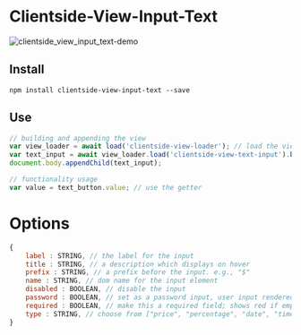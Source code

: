 # Clientside-View-Input-Text

![clientside_view_input_text-demo](https://user-images.githubusercontent.com/10381896/40626997-25e91924-628a-11e8-9cea-85207a605f22.gif)


## Install
`npm install clientside-view-input-text --save`

## Use
```js
// building and appending the view
var view_loader = await load('clientside-view-loader'); // load the view loader
var text_input = await view_loader.load('clientside-view-text-input').build({label:"Full Name"});
document.body.appendChild(text_input);

// functionality usage
var value = text_button.value; // use the getter
```

# Options
```js
{
    label : STRING, // the label for the input
    title : STRING, // a description which displays on hover
    prefix : STRING, // a prefix before the input. e.g., "$"
    name : STRING, // dom name for the input element
    disabled : BOOLEAN, // disable the input
    password : BOOLEAN, // set as a password input, user input rendered as ****
    required : BOOLEAN, // make this a required field; shows red if empty
    type : STRING, // choose from ["price", "percentage", "date", "time"]; input will enforce that only characters possible for that are accepted
}
```
